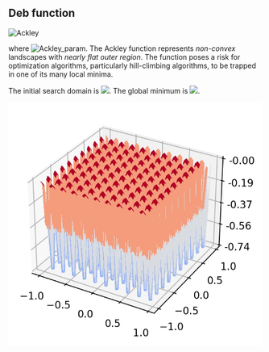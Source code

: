 ## Deb function

<img src="https://latex.codecogs.com/svg.latex?&space;f(x)=-a\exp(-b\sqrt{\frac{1}{d}\sum_{i=1}^dx_i^2})-\exp(\frac{1}{d}\sum_{i=1}^d\cos(cx_i))+a+\exp(1)" title="Ackley" />

where <img src="https://latex.codecogs.com/svg.latex?&space;a=20,b=0.2,c=2\pi" title="Ackley_param" />. The Ackley function represents *non-convex* landscapes with *nearly flat outer region*.  The function poses a risk for optimization algorithms, particularly hill-climbing algorithms, to be trapped in one of its many local minima.

The initial search domain is <img src="https://latex.codecogs.com/svg.latex?&space;x\in{[-32.768,32.768]}^d" title=" "/>. The global minimum is <img src="https://latex.codecogs.com/svg.latex?&space;f(x_{opt})=0" title=" "/>.

![Deb](image/Deb.jpg)



